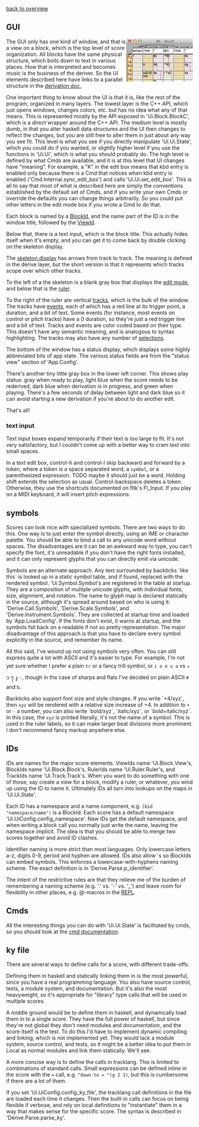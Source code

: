 [back to overview](overview.md.html#karya)

## GUI

<img align=right width=180 src="img/example-tracks.png">

The GUI only has one kind of window, and that is a view on a block, which is
the top level of score organization.  All blocks have the same physical
structure, which boils down to text in various places.  How that is interpreted
and becomes music is the business of the deriver.  So the UI elements described
here have links to a parallel structure in the
[derivation doc.](derivation.md.html)

One important thing to know about the UI is that it is, like the rest of the
program, organized in many layers.  The lowest layer is the C++ API, which just
opens windows, changes colors, etc. but has no idea what any of that means.
This is represented mostly by the API exposed in 'Ui.Block.BlockC', which is a
direct wrapper around the C++ API.  The medium level is mostly dumb, in that
you alter haskell data structures and the UI then changes to reflect the
changes, but you are still free to alter them in just about any way you see
fit.  This level is what you see if you directly manipulate 'Ui.Ui.State',
which you could do if you wanted, or slightly higher level if you use the
functions in 'Ui.Ui', which is what you should probably do.  The high level
is defined by what Cmds are available, and it is at this level that UI changes
have "meaning".  For example, a "K" in the edit box means that kbd entry is
enabled only because there is a Cmd that notices when kbd entry is enabled
('Cmd.Internal.sync_edit_box') and calls 'Ui.Ui.set_edit_box'.  This is all
to say that most of what is described here are simply the conventions
established by the default set of Cmds, and if you write your own Cmds or
override the defaults you can change things arbitrarily.  So you could put
other letters in the edit mode box if you wrote a Cmd to do that.

Each block is named by a [BlockId](#ids), and the name part of
the ID is in the window title, followed by the [ViewId](#ids).

Below that, there is a text input, which is the block title.  This actually
hides itself when it's empty, and you can get it to come back by double
clicking on the skeleton display.

The [skeleton display](derivation.md.html#derivation) has arrows from track to
track.  The meaning is defined in the derive layer, but the short version is
that it represents which tracks scope over which other tracks.

To the left of a the skeleton is a blank gray box that displays the [edit
mode](cmd.md.html#editmode), and below that is the [ruler](#ruler).

To the right of the ruler are vertical [tracks](#tracks), which is the bulk of
the window.  The tracks have [events](#events), each of which has a red line at
its trigger point, a duration, and a bit of text.  Some events (for instance,
most events on control or pitch tracks) have a 0 duration, so they're just a
red trigger line and a bit of text.  Tracks and events are color coded based on
their type.  This doesn't have any semantic meaning, and is analogous to syntax
highlighting.  The tracks may also have any number of
[selections](#selections).

The bottom of the window has a status display, which displays some highly
abbreviated bits of app state.  The various status fields are from the "status
view" section of 'App.Config'.

There's another tiny little gray box in the lower left corner.  This shows play
status: gray when ready to play, light blue when the score needs to be
rederived, dark blue when derivation is in progress, and green when playing.
There's a few seconds of delay between light and dark blue so it can avoid
starting a new derivation if you're about to do another edit.

That's all!

### text input

Text input boxes expand temporarily if their text is too large to fit.  It's
not very satisfactory, but I couldn't come up with a better way to cram
text into small spaces.

In a text edit box, control-h and control-l skip backward and forward by a
token, where a token is a space separated word, a `symbol`, or a parenthesized
expression.  TODO maybe it should just be a word.  Holding shift extends the
selection as usual.  Control-backspace deletes a token.  Otherwise, they use
the shortcuts documented on fltk's Fl_Input.  If you play on a MIDI keyboard,
it will insert pitch expressions.

## symbols

Scores can look nice with specialized symbols.  There are two ways to do this.
One way is to just enter the symbol directly, using an IME or character
palette.  You should be able to bind a call to any unicode word without spaces.
The disadvantages are it can be an awkward way to type, you can't specify the
font, it's unreadable if you don't have the right fonts installed, and it can
only represent glyphs that you can directly emit via unicode.

Symbols are an alternate approach.  Any text surrounded by backticks \`like
this\` is looked up in a static symbol table, and if found, replaced with the
rendered symbol.  'Ui.Symbol.Symbol's are registered in the table at startup.
They are a composition of multiple unicode glyphs, with individual fonts, size,
alignment, and rotation.  The name to glyph map is declared statically in the
source, although it's spread around based on who is using it:
'Derive.Call.Symbols', 'Derive.Scale.Symbols', and 'Derive.Instrument.Symbols'.
They are collected at startup time and loaded by 'App.LoadConfig'.  If the
fonts don't exist, it warns at startup, and the symbols fall back on a readable
if not so pretty representation.  The major disadvantage of this approach is
that you have to declare every symbol explicitly in the source, and remember
its name.

All this said, I've wound up not using symbols very often.  You can still
express quite a lot with ASCII and it's easier to type.  For example, I'm not
yet sure whether I prefer a plain `tr` or a fancy trill symbol, or `i o e u a`
vs ᭦ ᭡ ᭢ ᭣ ᭤, though in the case of sharps and flats I've decided on plain ASCII
`#` and `b`.

Backticks also support font size and style changes.  If you write \`+4/xyz\`,
then `xyz` will be rendered with a relative size increase of +4.  In addition
to `+` or `-` a number, you can also write \`bold/xyz\`, \`italic/xyz\`, or
\`bold+italic/xyz\`.  In this case, the `xyz` is printed literally, it's not
the name of a symbol.  This is used in the ruler labels, so it can make larger
beat divisions more prominent.  I don't recommend fancy markup anywhere else.

## IDs

IDs are names for the major score elements.  ViewIds name 'Ui.Block.View's,
BlockIds name 'Ui.Block.Block's, RulerIds name 'Ui.Ruler.Ruler's, and TrackIds
name 'Ui.Track.Track's.  When you want to do something with one of those, say
create a view for a block, modify a ruler, or whatever, you wind up using the
ID to name it.  Ultimately IDs all turn into lookups on the maps in
'Ui.Ui.State'.

Each ID has a namespace and a name component, e.g.  `(bid "namespace/name")` is
a BlockId.  Each score has a default namespace
'Ui.UiConfig.config_namespace'.  New IDs get the default namespace, and when
writing a block call you normally just write the name, leaving the namespace
implicit.  The idea is that you should be able to merge two scores together and
avoid ID clashes.

Identifier naming is more strict than most languages.  Only lowercase letters
a-z, digits 0-9, period and hyphen are allowed.  IDs also allow \`s so BlockIds
can embed symbols.  This enforces a lowercase-with-hyphens naming scheme.  The
exact definition is in 'Derive.Parse.p_identifier'.

The intent of the restrictive rules are that they relieve me of the burden of
remembering a naming scheme (e.g. '.' vs. '-' vs. '_') and leave room for
flexibility in other places, e.g. @-macros in the [REPL](repl.md.html).

## Cmds

All the interesting things you can do with 'Ui.Ui.State' is facilitated by
cmds, so you should look at the [cmd documentation](cmd.md.html).

## ky file

There are several ways to define calls for a score, with different trade-offs.

Defining them in haskell and statically linking them in is the most powerful,
since you have a real programming language.  You also have source control,
tests, a module system, and documentation.  But it's also the most heavyweight,
so it's appropriate for "library" type calls that will be used in multiple
scores.

A middle ground would be to define them in haskell, and dynamically load them
in to a single score.  They have the full power of haskell, but since they're
not global they don't need modules and documentation, and the score itself is
the test.  To do this I'd have to implement dynamic compiling and linking,
which is not implemented yet.  They would lack a module system, source control,
and tests, so it might be a better idea to put them in Local as normal modules
and link them statically.  We'll see.

A more concise way is to define the calls in tracklang.  This is limited to
combinations of standard calls.  Small expressions can be defined inline in the
score with the `=` call, e.g. `^down-to = "(g 2 1)`, but this is cumbersome
if there are a lot of them.

If you set 'Ui.UiConfig.config_ky_file', the tracklang call definitions in
the file are loaded each time it changes.  Then the built-in calls can focus on
being flexible if verbose, and rely on local definitions to "instantiate" them
in a way that makes sense for the specific score.  The syntax is described in
'Derive.Parse.parse_ky'.

